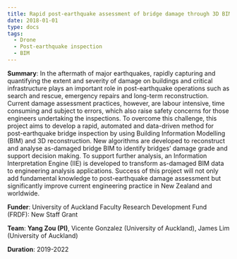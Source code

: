 ```yaml
---
title: Rapid post-earthquake assessment of bridge damage through 3D BIM reconstruction
date: 2018-01-01
type: docs
tags:
  - Drone
  - Post-earthquake inspection
  - BIM
---
```


**Summary**: In the aftermath of major earthquakes, rapidly capturing and quantifying the extent and severity of damage on buildings and critical infrastructure plays an important role in post-earthquake operations such as search and rescue, emergency repairs and long-term reconstruction. Current damage assessment practices, however, are labour intensive, time consuming and subject to errors, which also raise safety concerns for those engineers undertaking the inspections. To overcome this challenge, this project aims to develop a rapid, automated and data-driven method for post-earthquake bridge inspection by using Building Information Modelling (BIM) and 3D reconstruction. New algorithms are developed to reconstruct and analyse as-damaged bridge BIM to identify bridges’ damage grade and support decision making. To support further analysis, an Information Interpretation Engine (IIE) is developed to transform as-damaged BIM data to engineering analysis applications. Success of this project will not only add fundamental knowledge to post-earthquake damage assessment but significantly improve current engineering practice in New Zealand and worldwide. 

**Funder**: University of Auckland Faculty Research Development Fund (FRDF): New Staff Grant 

**Team**: **Yang Zou (PI)**, Vicente Gonzalez (University of Auckland), James Lim (University of Auckland)

**Duration**: 2019-2022

<!--more-->
